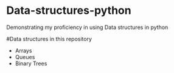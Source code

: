 # Data-structures-python
Demonstrating my proficiency in using Data structures in python

#Data structures in this repository 
* Arrays
* Queues
* Binary Trees
